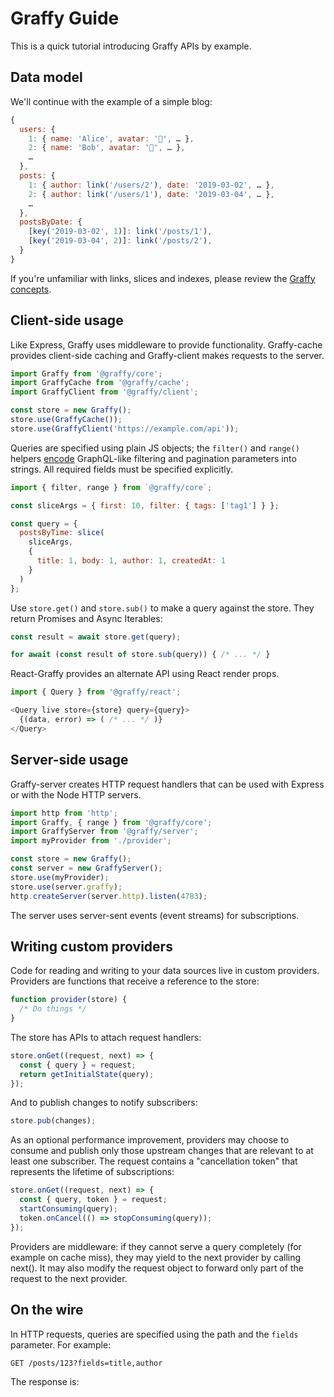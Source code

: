 # Graffy Guide

This is a quick tutorial introducing Graffy APIs by example.

## Data model

We'll continue with the example of a simple blog:

```js
{
  users: {
    1: { name: 'Alice', avatar: '👧', … },
    2: { name: 'Bob', avatar: '👨', … },
    …
  },
  posts: {
    1: { author: link('/users/2'), date: '2019-03-02', … },
    2: { author: link('/users/1'), date: '2019-03-04', … },
    …
  },
  postsByDate: {
    [key('2019-03-02', 1)]: link('/posts/1'),
    [key('2019-03-04', 2)]: link('/posts/2'),
  }
}
```

If you're unfamiliar with links, slices and indexes, please review the [Graffy concepts](Concepts.md).


## Client-side usage

Like Express, Graffy uses middleware to provide functionality. Graffy-cache provides client-side caching and Graffy-client makes requests to the server.

```js
import Graffy from '@graffy/core';
import GraffyCache from '@graffy/cache';
import GraffyClient from '@graffy/client';

const store = new Graffy();
store.use(GraffyCache());
store.use(GraffyClient('https://example.com/api'));
```

Queries are specified using plain JS objects; the `filter()` and `range()` helpers [encode](Encoding.md) GraphQL-like filtering and pagination parameters into strings. All required fields must be specified explicitly.

```js
import { filter, range } from `@graffy/core`;

const sliceArgs = { first: 10, filter: { tags: ['tag1'] } };

const query = {
  postsByTime: slice(
    sliceArgs,
    {
      title: 1, body: 1, author: 1, createdAt: 1
    }
  )
};
```

Use `store.get()` and `store.sub()` to make a query against the store. They return Promises and Async Iterables:

```js
const result = await store.get(query);

for await (const result of store.sub(query)) { /* ... */ }
```

React-Graffy provides an alternate API using React render props.

```js
import { Query } from '@graffy/react';

<Query live store={store} query={query}>
  {(data, error) => ( /* ... */ )}
</Query>
```

## Server-side usage

Graffy-server creates HTTP request handlers that can be used with Express or with the Node HTTP servers.

```js
import http from 'http';
import Graffy, { range } from '@graffy/core';
import GraffyServer from '@graffy/server';
import myProvider from './provider';

const store = new Graffy();
const server = new GraffyServer();
store.use(myProvider);
store.use(server.graffy);
http.createServer(server.http).listen(4783);
```

The server uses server-sent events (event streams) for subscriptions.

## Writing custom providers

Code for reading and writing to your data sources live in custom providers. Providers are functions that receive a reference to the store:

```js
function provider(store) {
  /* Do things */
}
```

The store has APIs to attach request handlers:

```js
store.onGet((request, next) => {
  const { query } = request;
  return getInitialState(query);
});
```

And to publish changes to notify subscribers:

```js
store.pub(changes);
```

As an optional performance improvement, providers may choose to consume and publish only those upstream changes that are relevant to at least one subscriber. The request contains a "cancellation token" that represents the lifetime of subscriptions:

```js
store.onGet((request, next) => {
  const { query, token } = request;
  startConsuming(query);
  token.onCancel(() => stopConsuming(query));
});
```

Providers are middleware: if they cannot serve a query completely (for example on cache miss), they may yield to the next provider by calling next(). It may also modify the request object to forward only part of the request to the next provider.

## On the wire

In HTTP requests, queries are specified using the path and the `fields` parameter. For example:

```http
GET /posts/123?fields=title,author
```

The response is:

```json

```
